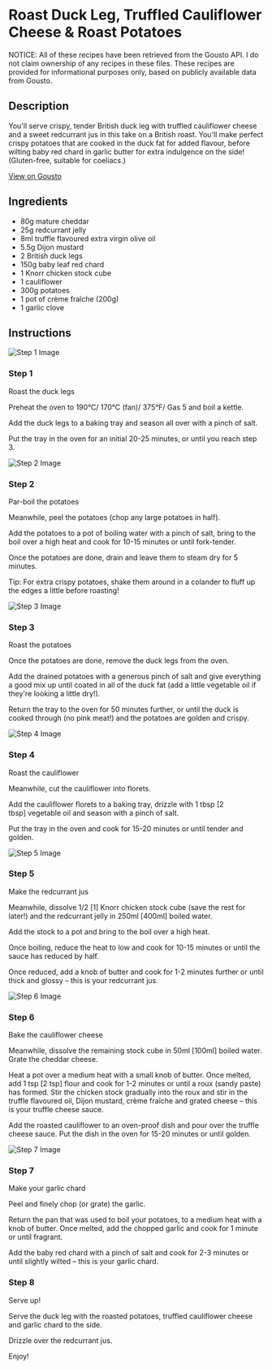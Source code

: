 # Roast Duck Leg, Truffled Cauliflower Cheese & Roast Potatoes

NOTICE: All of these recipes have been retrieved from the Gousto API. I do not claim ownership of any recipes in these files. These recipes are provided for informational purposes only, based on publicly available data from Gousto.

## Description

You'll serve crispy, tender British duck leg with truffled cauliflower cheese and a sweet redcurrant jus in this take on a British roast. You'll make perfect crispy potatoes that are cooked in the duck fat for added flavour, before wilting baby red chard in garlic butter for extra indulgence on the side! (Gluten-free, suitable for coeliacs.)

[View on Gousto](https://www.gousto.co.uk/recipes/cookbook/roast-duck-leg-truffled-cauliflower-cheese-roast-potatoes)

## Ingredients

- 80g mature cheddar
- 25g redcurrant jelly
- 8ml truffle flavoured extra virgin olive oil
- 5.5g Dijon mustard
- 2 British duck legs
- 150g baby leaf red chard
- 1 Knorr chicken stock cube
- 1 cauliflower
- 300g potatoes
- 1 pot of crème fraîche (200g)
- 1 garlic clove

## Instructions

![Step 1 Image](https://production-media.gousto.co.uk/cms/recipe-step-image/1707.-step-1-x200.jpg)

### Step 1

Roast the duck legs


Preheat the oven to 190°C/ 170°C (fan)/ 375°F/ Gas 5 and boil a kettle.


Add the duck legs to a baking tray and season all over with a pinch of salt.


Put the tray in the oven for an initial 20-25 minutes, or until you reach step 3.

![Step 2 Image](https://production-media.gousto.co.uk/cms/recipe-step-image/1707.-step-2-x200.jpg)

### Step 2

Par-boil the potatoes


Meanwhile, peel the potatoes (chop any large potatoes in half).


Add the potatoes to a pot of boiling water with a pinch of salt, bring to the boil over a high heat and cook for 10-15 minutes or until fork-tender.


Once the potatoes are done, drain and leave them to steam dry for 5 minutes.


Tip: <span class="text-highlight">For</span> extra crispy potatoes, shake them around in a colander to fluff up the edges a little before roasting!

![Step 3 Image](https://production-media.gousto.co.uk/cms/recipe-step-image/1707.-step-3-x200.jpg)

### Step 3

Roast the potatoes 


Once the potatoes are done, remove the duck legs from the oven. 


Add the drained potatoes with a generous pinch of salt and give everything a good mix up until coated in all of the duck fat (add a little vegetable oil if they're looking a little dry!).


Return the tray to the oven for 50 minutes further, or until the duck is cooked through (no pink meat!) and the potatoes are golden and crispy.

![Step 4 Image](https://production-media.gousto.co.uk/cms/recipe-step-image/1707.-step-4-x200.jpg)

### Step 4

Roast the cauliflower 


Meanwhile, cut the cauliflower into florets. 


Add the cauliflower florets to a baking tray, drizzle with 1 tbsp <span class="text-danger">[2 tbsp]</span> vegetable oil and season with a pinch of salt.


Put the tray in the oven and cook for 15-20 minutes or until tender and golden.

![Step 5 Image](https://production-media.gousto.co.uk/cms/recipe-step-image/1707.-step-5-x200.jpg)

### Step 5

Make the redcurrant jus


Meanwhile, dissolve 1/2 <span class="text-danger">[1]</span> <span class="text-highlight">Knorr</span> chicken stock cube (save the rest for later!) and the redcurrant jelly in 250ml <span class="text-danger">[400ml]</span> boiled water.


Add the stock to a pot and bring to the boil over a high heat.


Once boiling, reduce the heat to low and cook for 10-15 minutes or until the sauce has reduced by half. 


Once reduced, add a knob of butter and cook for 1-2 minutes further or until thick and glossy – this is your redcurrant jus.

![Step 6 Image](https://production-media.gousto.co.uk/cms/recipe-step-image/1707.-step-6-x200.jpg)

### Step 6

Bake the cauliflower cheese


Meanwhile, dissolve the remaining stock cube in 50ml<span class="text-danger"> [100ml]</span> boiled water. Grate the cheddar cheese.


Heat a pot over a medium heat with a small knob of butter. Once melted, add 1 tsp <span class="text-danger">[2 tsp]</span> flour and cook for 1-2 minutes or until a roux (sandy paste) has formed. Stir the chicken stock gradually into the roux and stir in the truffle flavoured oil, Dijon mustard, crème fraîche and grated cheese – this is your truffle cheese sauce. 


Add the roasted cauliflower to an oven-proof dish and pour over the truffle cheese sauce. Put the dish in the oven for 15-20 minutes or until golden.

![Step 7 Image](https://production-media.gousto.co.uk/cms/recipe-step-image/1707.-step-7-x200.jpg)

### Step 7

Make your garlic chard


Peel and finely chop (or grate) the garlic.


Return the pan that was used to boil your potatoes, to a medium heat with a knob of butter. Once melted, add the chopped garlic and cook for 1 minute or until fragrant.


Add the baby red chard with a pinch of salt and cook for 2-3 minutes or until slightly wilted – this is your garlic chard.

### Step 8

Serve up!


Serve the duck leg with the roasted potatoes, truffled cauliflower cheese and garlic chard to the side. 


Drizzle over the redcurrant jus. 


Enjoy!

